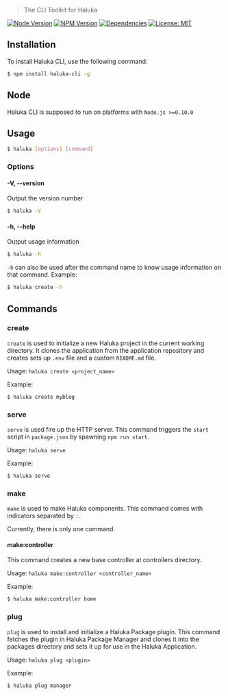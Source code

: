 > The CLI Toolkit for Haluka

[![Node Version][node-image]][npm-url]
[![NPM Version][npm-image]][npm-url]
[![Dependencies][dependencies]][david-dm]
[![License: MIT][license-image]][license-link]


## Installation

To install Haluka CLI, use the following command:
```bash
$ npm install haluka-cli -g
```

## Node

Haluka CLI is supposed to run on platforms with `Node.js >=0.10.0`

## Usage

```bash
$ haluka [options] [command]
```

### Options

#### -V, --version
Output the version number

```bash
$ haluka -V
```

#### -h, --help
Output usage information

```bash
$ haluka -h
```
`-h` can also be used after the command name to know usage information on that command.
Example:
```bash
$ haluka create -h
```

## Commands

### create

`create` is used to initialize a new Haluka project in the current working directory. It clones the application from the application repository and creates sets up `.env` file and a custom `README.md` file.

Usage: `haluka create <project_name>`

Example:
```bash
$ haluka create myblog
```

### serve

`serve` is used fire up the HTTP server. This command triggers the `start` script in `package.json` by spawning `npm run start`.

Usage: `haluka serve`

Example:
```bash
$ haluka serve
```

### make

`make` is used to make Haluka components. This command comes with indicators separated by `:`.

Currently, there is only one command.

#### make:controller

This command creates a new base controller at controllers directory.

Usage: `haluka make:controller <controller_name>`

Example:
```bash
$ haluka make:controller home
```

### plug

`plug` is used to install and initialize a Haluka Package plugin. This command fetches the plugin in Haluka Package Manager and clones it into the packages directory and sets it up for use in the Haluka Application.

Usage: `haluka plug <plugin>`

Example:
```bash
$ haluka plug manager
```


[node-image]: https://img.shields.io/node/v/haluka-cli.svg?style=flat-square
[npm-image]: https://img.shields.io/npm/v/haluka-cli.svg?style=flat-square
[npm-url]: https://npmjs.org/package/haluka-cli
[dependencies]: https://david-dm.org/hacktivistic/haluka-cli/status.svg
[dev-dependencies]: https://david-dm.org/hacktivistic/haluka-cli/dev-status.svg
[david-dm]: https://david-dm.org/hacktivistic/haluka-cli
[david-dm-dev]: https://david-dm.org/hacktivistic/haluka-cli?type=dev
[license-image]: https://img.shields.io/badge/License-MIT-blue.svg
[license-link]: https://opensource.org/licenses/MIT
